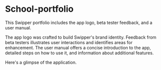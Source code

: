 # School-portfolio

This Swipper portfolio includes the app logo, beta tester feedback, and a user manual.

The app logo was crafted to build Swipper's brand identity. Feedback from beta testers illustrates user interactions and identifies areas for enhancement. The user manual offers a concise introduction to the app, detailed steps on how to use it, and information about additional features.

Here's a glimpse of the application.
